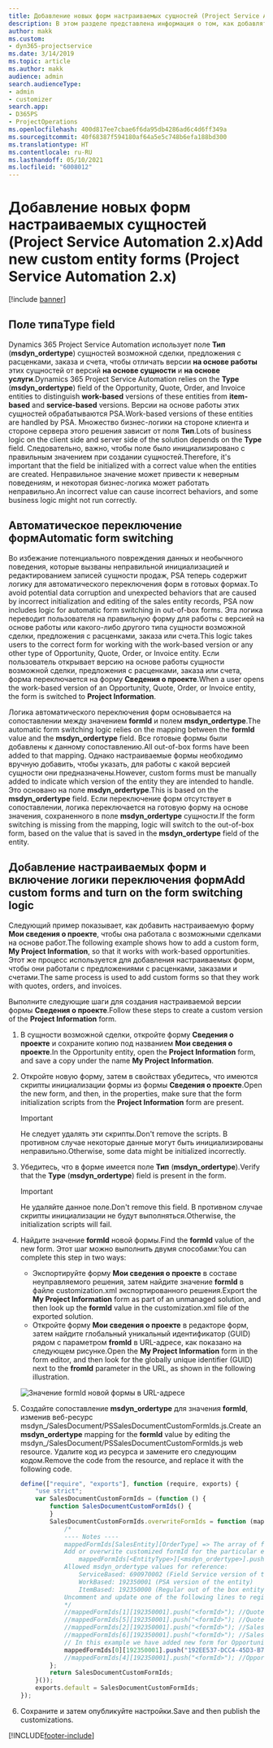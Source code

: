 ```yaml
---
title: Добавление новых форм настраиваемых сущностей (Project Service Automation 2.x)
description: В этом разделе представлена информация о том, как добавлять формы пользовательской сущности для возможных сделок, предложений с расценками, заказов или счетов в Dynamics 365 Project Service Automation 2.x.
author: makk
ms.custom:
- dyn365-projectservice
ms.date: 3/14/2019
ms.topic: article
ms.author: makk
audience: admin
search.audienceType:
- admin
- customizer
search.app:
- D365PS
- ProjectOperations
ms.openlocfilehash: 400d817ee7cbae6f6da95db4286ad6c4d6ff349a
ms.sourcegitcommit: 40f68387f594180af64a5e5c748b6efa188bd300
ms.translationtype: HT
ms.contentlocale: ru-RU
ms.lasthandoff: 05/10/2021
ms.locfileid: "6008012"
---
```

# <a name="add-new-custom-entity-forms-project-service-automation-2x"></a><span data-ttu-id="75f4b-103">Добавление новых форм настраиваемых сущностей (Project Service Automation 2.x)</span><span class="sxs-lookup"><span data-stu-id="75f4b-103">Add new custom entity forms (Project Service Automation 2.x)</span></span>

[!include [banner](../../includes/psa-now-project-operations.md)]

## <a name="type-field"></a><span data-ttu-id="75f4b-104">Поле типа</span><span class="sxs-lookup"><span data-stu-id="75f4b-104">Type field</span></span> 

<span data-ttu-id="75f4b-105">Dynamics 365 Project Service Automation использует поле **Тип** (**msdyn\_ordertype**) сущностей возможной сделки, предложения с расценками, заказа и счета, чтобы отличать версии **на основе работы** этих сущностей от версий **на основе сущности** и **на основе услуги**.</span><span class="sxs-lookup"><span data-stu-id="75f4b-105">Dynamics 365 Project Service Automation relies on the **Type** (**msdyn\_ordertype**) field of the Opportunity, Quote, Order, and Invoice entities to distinguish **work-based** versions of these entities from **item-based** and **service-based** versions.</span></span> <span data-ttu-id="75f4b-106">Версии на основе работы этих сущностей обрабатываются PSA.</span><span class="sxs-lookup"><span data-stu-id="75f4b-106">Work-based versions of these entities are handled by PSA.</span></span> <span data-ttu-id="75f4b-107">Множество бизнес-логики на стороне клиента и стороне сервера этого решения зависит от поля **Тип**.</span><span class="sxs-lookup"><span data-stu-id="75f4b-107">Lots of business logic on the client side and server side of the solution depends on the **Type** field.</span></span> <span data-ttu-id="75f4b-108">Следовательно, важно, чтобы поле было инициализировано с правильным значением при создании сущностей.</span><span class="sxs-lookup"><span data-stu-id="75f4b-108">Therefore, it's important that the field be initialized with a correct value when the entities are created.</span></span> <span data-ttu-id="75f4b-109">Неправильное значение может привести к неверным поведениям, и некоторая бизнес-логика может работать неправильно.</span><span class="sxs-lookup"><span data-stu-id="75f4b-109">An incorrect value can cause incorrect behaviors, and some business logic might not run correctly.</span></span>

## <a name="automatic-form-switching"></a><span data-ttu-id="75f4b-110">Автоматическое переключение форм</span><span class="sxs-lookup"><span data-stu-id="75f4b-110">Automatic form switching</span></span>

<span data-ttu-id="75f4b-111">Во избежание потенциального повреждения данных и необычного поведения, которые вызваны неправильной инициализацией и редактированием записей сущности продаж, PSA теперь содержит логику для автоматического переключения форм в готовых формах.</span><span class="sxs-lookup"><span data-stu-id="75f4b-111">To avoid potential data corruption and unexpected behaviors that are caused by incorrect initialization and editing of the sales entity records, PSA now includes logic for automatic form switching in out-of-box forms.</span></span> <span data-ttu-id="75f4b-112">Эта логика переводит пользователя на правильную форму для работы с версией на основе работы или какого-либо другого типа сущности возможной сделки, предложения с расценками, заказа или счета.</span><span class="sxs-lookup"><span data-stu-id="75f4b-112">This logic takes users to the correct form for working with the work-based version or any other type of Opportunity, Quote, Order, or Invoice entity.</span></span> <span data-ttu-id="75f4b-113">Если пользователь открывает версию на основе работы сущности возможной сделки, предложения с расценками, заказа или счета, форма переключается на форму **Сведения о проекте**.</span><span class="sxs-lookup"><span data-stu-id="75f4b-113">When a user opens the work-based version of an Opportunity, Quote, Order, or Invoice entity, the form is switched to **Project Information**.</span></span>

<span data-ttu-id="75f4b-114">Логика автоматического переключения форм основывается на сопоставлении между значением **formId** и полем **msdyn\_ordertype**.</span><span class="sxs-lookup"><span data-stu-id="75f4b-114">The automatic form switching logic relies on the mapping between the **formId** value and the **msdyn\_ordertype** field.</span></span> <span data-ttu-id="75f4b-115">Все готовые формы были добавлены к данному сопоставлению.</span><span class="sxs-lookup"><span data-stu-id="75f4b-115">All out-of-box forms have been added to that mapping.</span></span> <span data-ttu-id="75f4b-116">Однако настраиваемые формы необходимо вручную добавить, чтобы указать, для работы с какой версией сущности они предназначены.</span><span class="sxs-lookup"><span data-stu-id="75f4b-116">However, custom forms must be manually added to indicate which version of the entity they are intended to handle.</span></span> <span data-ttu-id="75f4b-117">Это основано на поле **msdyn\_ordertype**.</span><span class="sxs-lookup"><span data-stu-id="75f4b-117">This is based on the **msdyn\_ordertype** field.</span></span> <span data-ttu-id="75f4b-118">Если переключение форм отсутствует в сопоставлении, логика переключается на готовую форму на основе значения, сохраненного в поле **msdyn\_ordertype** сущности.</span><span class="sxs-lookup"><span data-stu-id="75f4b-118">If the form switching is missing from the mapping, logic will switch to the out-of-box form, based on the value that is saved in the **msdyn\_ordertype** field of the entity.</span></span>

## <a name="add-custom-forms-and-turn-on-the-form-switching-logic"></a><span data-ttu-id="75f4b-119">Добавление настраиваемых форм и включение логики переключения форм</span><span class="sxs-lookup"><span data-stu-id="75f4b-119">Add custom forms and turn on the form switching logic</span></span>

<span data-ttu-id="75f4b-120">Следующий пример показывает, как добавить настраиваемую форму **Мои сведения о проекте**, чтобы она работала с возможными сделками на основе работ.</span><span class="sxs-lookup"><span data-stu-id="75f4b-120">The following example shows how to add a custom form, **My Project Information**, so that it works with work-based opportunities.</span></span> <span data-ttu-id="75f4b-121">Этот же процесс используется для добавления настраиваемых форм, чтобы они работали с предложениями с расценками, заказами и счетами.</span><span class="sxs-lookup"><span data-stu-id="75f4b-121">The same process is used to add custom forms so that they work with quotes, orders, and invoices.</span></span>

<span data-ttu-id="75f4b-122">Выполните следующие шаги для создания настраиваемой версии формы **Сведения о проекте**.</span><span class="sxs-lookup"><span data-stu-id="75f4b-122">Follow these steps to create a custom version of the **Project Information** form.</span></span>

1. <span data-ttu-id="75f4b-123">В сущности возможной сделки, откройте форму **Сведения о проекте** и сохраните копию под названием **Мои сведения о проекте**.</span><span class="sxs-lookup"><span data-stu-id="75f4b-123">In the Opportunity entity, open the **Project Information** form, and save a copy under the name **My Project Information**.</span></span>
2. <span data-ttu-id="75f4b-124">Откройте новую форму, затем в свойствах убедитесь, что имеются скрипты инициализации формы из формы **Сведения о проекте**.</span><span class="sxs-lookup"><span data-stu-id="75f4b-124">Open the new form, and then, in the properties, make sure that the form initialization scripts from the **Project Information** form are present.</span></span> 

    > [!IMPORTANT]
    > <span data-ttu-id="75f4b-125">Не следует удалять эти скрипты.</span><span class="sxs-lookup"><span data-stu-id="75f4b-125">Don't remove the scripts.</span></span> <span data-ttu-id="75f4b-126">В противном случае некоторые данные могут быть инициализированы неправильно.</span><span class="sxs-lookup"><span data-stu-id="75f4b-126">Otherwise, some data might be initialized incorrectly.</span></span>

3. <span data-ttu-id="75f4b-127">Убедитесь, что в форме имеется поле **Тип** (**msdyn\_ordertype**).</span><span class="sxs-lookup"><span data-stu-id="75f4b-127">Verify that the **Type** (**msdyn\_ordertype**) field is present in the form.</span></span> 

    > [!IMPORTANT]
    > <span data-ttu-id="75f4b-128">Не удаляйте данное поле.</span><span class="sxs-lookup"><span data-stu-id="75f4b-128">Don't remove this field.</span></span> <span data-ttu-id="75f4b-129">В противном случае скрипты инициализации не будут выполняться.</span><span class="sxs-lookup"><span data-stu-id="75f4b-129">Otherwise, the initialization scripts will fail.</span></span>

4. <span data-ttu-id="75f4b-130">Найдите значение **formId** новой формы.</span><span class="sxs-lookup"><span data-stu-id="75f4b-130">Find the **formId** value of the new form.</span></span> <span data-ttu-id="75f4b-131">Этот шаг можно выполнить двумя способами:</span><span class="sxs-lookup"><span data-stu-id="75f4b-131">You can complete this step in two ways:</span></span>

    - <span data-ttu-id="75f4b-132">Экспортируйте форму **Мои сведения о проекте** в составе неуправляемого решения, затем найдите значение **formId** в файле customization.xml экспортированного решения.</span><span class="sxs-lookup"><span data-stu-id="75f4b-132">Export the **My Project Information** form as part of an unmanaged solution, and then look up the **formId** value in the customization.xml file of the exported solution.</span></span>
    - <span data-ttu-id="75f4b-133">Откройте форму **Мои сведения о проекте** в редакторе форм, затем найдите глобальный уникальный идентификатор (GUID) рядом с параметром **fromId** в URL-адресе, как показано на следующем рисунке.</span><span class="sxs-lookup"><span data-stu-id="75f4b-133">Open the **My Project Information** form in the form editor, and then look for the globally unique identifier (GUID) next to the **fromId** parameter in the URL, as shown in the following illustration.</span></span>

    ![Значение formId новой формы в URL-адресе](media/how-to-add-custom-forms-in-v2.0.png)

5. <span data-ttu-id="75f4b-135">Создайте сопоставление **msdyn\_ordertype** для значения **formId**, изменив веб-ресурс msdyn\_/SalesDocument/PSSalesDocumentCustomFormIds.js.</span><span class="sxs-lookup"><span data-stu-id="75f4b-135">Create an **msdyn\_ordertype** mapping for the **formId** value by editing the msdyn\_/SalesDocument/PSSalesDocumentCustomFormIds.js web resource.</span></span> <span data-ttu-id="75f4b-136">Удалите код из ресурса и замените его следующим кодом.</span><span class="sxs-lookup"><span data-stu-id="75f4b-136">Remove the code from the resource, and replace it with the following code.</span></span>

    ```javascript
    define(["require", "exports"], function (require, exports) {
        "use strict";
        var SalesDocumentCustomFormIds = (function () {
            function SalesDocumentCustomFormIds() {
            }
            SalesDocumentCustomFormIds.overwriteFormIds = function (mappedFormIds) {
                /*
                ---- Notes ----
                mappedFormIds[SalesEntity][OrderType] => The array of forms IDs that support particular entity and order type
                Add or overwrite customized formId for the particular entity and order type by calling:
                    mappedFormIds[<EntityType>][<msdyn_ordertype>].push("<formId>");
                Allowed msdyn_ordertype values for reference:
                    ServiceBased: 690970002 (Field Service version of the entity)
                    WorkBased: 192350001 (PSA version of the entity)
                    ItemBased: 192350000 (Regular out of the box entity)
                Uncomment and update one of the following lines to register custom PSA form for required entity:
                */      
                //mappedFormIds[1][192350001].push("<formId>"); //Quote
                //mappedFormIds[5][192350001].push("<formId>"); //Quote Line
                //mappedFormIds[2][192350001].push("<formId>"); //Sales Order
                //mappedFormIds[6][192350001].push("<formId>"); //Sales Order Line
                // In this example we have added new form for Opportunity
                mappedFormIds[0][192350001].push("192EE537-DCC4-45D3-B7AF-EA694B9113D2"); //Opportunity
                //mappedFormIds[4][192350001].push("<formId>"); //Opportunity Line
            };
            return SalesDocumentCustomFormIds;
        }());
        exports.default = SalesDocumentCustomFormIds;
    });
    ```

6. <span data-ttu-id="75f4b-137">Сохраните и затем опубликуйте настройки.</span><span class="sxs-lookup"><span data-stu-id="75f4b-137">Save and then publish the customizations.</span></span>


[!INCLUDE[footer-include](../../includes/footer-banner.md)]